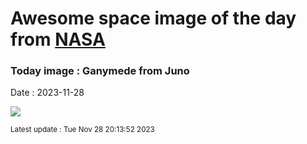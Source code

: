 
# Awesome space image of the day from [NASA](https://api.nasa.gov/)

### Today image : Ganymede from Juno
Date : 2023-11-28

![](https://apod.nasa.gov/apod/image/2311/Ganymede2_JunoGill_960.jpg)

<small>Latest update : Tue Nov 28 20:13:52 2023</small>
        